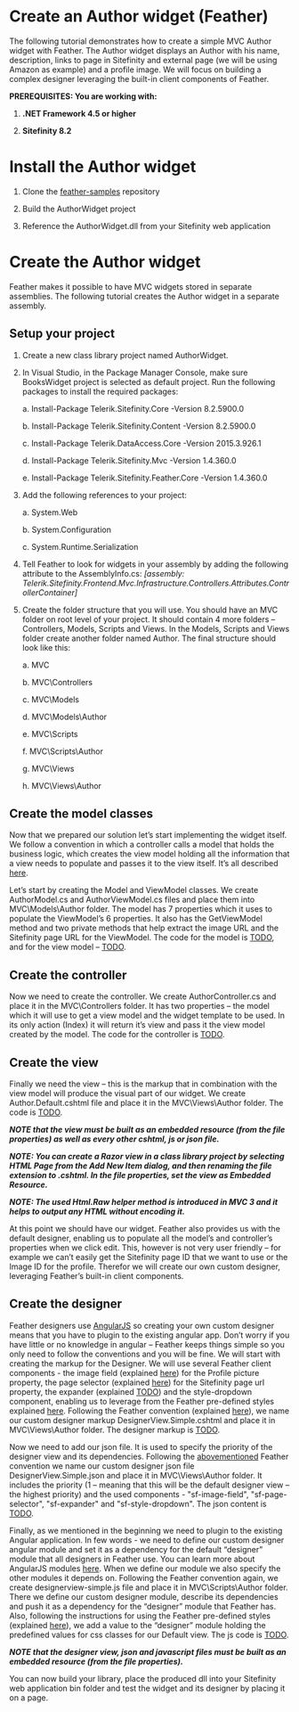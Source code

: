 **Create an Author widget (Feather)**
=====================================

The following tutorial demonstrates how to create a simple MVC Author
widget with Feather. The Author widget displays an Author with his name,
description, links to page in Sitefinity and external page (we will be
using Amazon as example) and a profile image. We will focus on building
a complex designer leveraging the built-in client components of Feather.

**PREREQUISITES: You are working with:**

1.  **.NET Framework 4.5 or higher**

2.  **Sitefinity 8.2**

Install the Author widget
=========================

1.  Clone
    the [feather-samples](https://github.com/Sitefinity/feather-samples) repository

2.  Build the AuthorWidget project

3.  Reference the AuthorWidget.dll from your Sitefinity web application

Create the Author widget
========================

Feather makes it possible to have MVC widgets stored in separate
assemblies. The following tutorial creates the Author widget in a
separate assembly.

Setup your project
------------------

1.  Create a new class library project named AuthorWidget.

2.  In Visual Studio, in the Package Manager Console, make sure
    BooksWidget project is selected as default project. Run the
    following packages to install the required packages:

    a.  Install-Package Telerik.Sitefinity.Core -Version 8.2.5900.0

    b.  Install-Package Telerik.Sitefinity.Content -Version 8.2.5900.0

    c.  Install-Package Telerik.DataAccess.Core -Version 2015.3.926.1

    d.  Install-Package Telerik.Sitefinity.Mvc -Version 1.4.360.0

    e.  Install-Package Telerik.Sitefinity.Feather.Core -Version 1.4.360.0

3.  Add the following references to your project:

    a.  System.Web

    b.  System.Configuration

    c.  System.Runtime.Serialization

4.  Tell Feather to look for widgets in your assembly by adding the
    following attribute to the AssemblyInfo.cs: *\[assembly:
    Telerik.Sitefinity.Frontend.Mvc.Infrastructure.Controllers.Attributes.ControllerContainer\]*

5.  Create the folder structure that you will use. You should have an
    MVC folder on root level of your project. It should contain 4 more
    folders – Controllers, Models, Scripts and Views. In the Models,
    Scripts and Views folder create another folder named Author. The
    final structure should look like this:

    a.  MVC

    b.  MVC\\Controllers

    c.  MVC\\Models

    d.  MVC\\Models\\Author

    e.  MVC\\Scripts

    f.  MVC\\Scripts\\Author

    g.  MVC\\Views

    h.  MVC\\Views\\Author

Create the model classes
------------------------

Now that we prepared our solution let’s start implementing the widget
itself. We follow a convention in which a controller calls a model that
holds the business logic, which creates the view model holding all the
information that a view needs to populate and passes it to the view
itself. It’s all described [here](http://www.asp.net/mvc).

Let’s start by creating the Model and ViewModel classes. We create
AuthorModel.cs and AuthorViewModel.cs files and place them into
MVC\\Models\\Author folder. The model has 7 properties which it uses to
populate the ViewModel’s 6 properties. It also has the GetViewModel
method and two private methods that help extract the image URL and the
Sitefinity page URL for the ViewModel. The code for the model is [TODO](),
and for the view model – [TODO]().

Create the controller
---------------------

Now we need to create the controller. We create AuthorController.cs and
place it in the MVC\\Controllers folder. It has two properties – the
model which it will use to get a view model and the widget template to
be used. In its only action (Index) it will return it’s view and pass it
the view model created by the model. The code for the controller is
[TODO]().

Create the view
---------------

Finally we need the view – this is the markup that in combination with
the view model will produce the visual part of our widget. We create
Author.Default.cshtml file and place it in the MVC\\Views\\Author
folder. The code is [TODO]().

_**NOTE that the view must be built as an embedded resource (from the
file properties) as well as every other cshtml, js or json file.**_

_**NOTE: You can create a Razor view in a class library project by
selecting HTML Page from the Add New Item dialog, and then renaming the
file extension to .cshtml. In the file properties, set the view as
Embedded Resource.**_

_**NOTE: The used Html.Raw helper method is introduced in MVC 3 and it
helps to output any HTML without encoding it.**_

At this point we should have our widget. Feather also provides us with
the default designer, enabling us to populate all the model’s and
controller’s properties when we click edit. This, however is not very
user friendly – for example we can’t easily get the Sitefinity page ID
that we want to use or the Image ID for the profile. Therefor we will
create our own custom designer, leveraging Feather’s built-in client
components.

Create the designer
-------------------

Feather designers use [AngularJS](https://angularjs.org/) so creating
your own custom designer means that you have to plugin to the existing
angular app. Don’t worry if you have little or no knowledge in angular –
Feather keeps things simple so you only need to follow the conventions
and you will be fine. We will start with creating the markup for the
Designer. We will use several Feather client components - the image field
(explained [here](http://docs.sitefinity.com/feather-image-field)) for
the Profile picture property, the page selector (explained
[here](http://docs.sitefinity.com/feather-page-selector)) for the
Sitefinity page url property, the expander (explained [TODO]()) and the style-dropdown
component, enabling us to leverage from the Feather pre-defined styles
explained
[here](http://docs.sitefinity.com/feather-add-predefined-styles).
Following the Feather convention (explained
[here](http://docs.sitefinity.com/feather-create-custom-designer-views)),
we name our custom designer markup DesignerView.Simple.cshtml and place
it in MVC\\Views\\Author folder. The designer markup is [TODO]().

Now we need to add our json file. It is used to specify the priority of
the designer view and its dependencies. Following the
[abovementioned](http://docs.sitefinity.com/feather-create-custom-designer-views)
Feather convention we name our custom designer json file
DesignerView.Simple.json and place it in MVC\\Views\\Author folder. It
includes the priority (1 – meaning that this will be the default
designer view – the highest priority) and the used components - "sf-image-field", "sf-page-selector", "sf-expander" and
"sf-style-dropdown". The json content is [TODO]().

Finally, as we mentioned in the beginning we need to plugin to the
existing Angular application. In few words - we need to define our
custom designer angular module and set it as a dependency for the
default “designer” module that all designers in Feather use. You can
learn more about AngularJS modules
[here](https://docs.angularjs.org/guide/module). When we define our
module we also specify the other modules it depends on. Following the
Feather convention again, we create designerview-simple.js file and
place it in MVC\\Scripts\\Author folder. There we define our custom
designer module, describe its dependencies and push it as a dependency
for the “designer” module that Feather has. Also, following the
instructions for using the Feather pre-defined styles (explained
[here](http://docs.sitefinity.com/feather-add-predefined-styles)), we
add a value to the “designer” module holding the predefined values for
css classes for our Default view. The js code is [TODO]().

_**NOTE that the designer view, json and javascript files must be built
as an embedded resource (from the file properties).**_

You can now build your library, place the produced dll into your
Sitefinity web application bin folder and test the widget and its
designer by placing it on a page.
